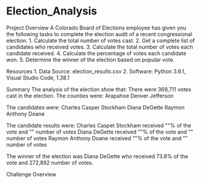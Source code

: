 # Election_Analysis

Project Overview 
  A Colorado Board of Elections employee has given you the following tasks to complete the election audit of a recent congressional election.
    1. Calculate the total number of votes cast.
    2. Get a complete list of candidates who received votes. 
    3. Calculate the total number of votes each candidate received. 
    4. Calculate the percentage of votes each candidate won.
    5. Determine the winner of the election based on popular vote. 
    
Resources
    1. Data Source: election_results.csv
    2. Software: Python 3.6.1, Visual Studio Code, 1.38.1
    
Summary
 The analysis of the election show that:
 There were 369,711 votes cast in the election. 
  The counties were:
  Arapahoe
  Denver
  Jefferson
  
 The candidates were: 
  Charles Casper Stockham
  Diana DeGette
  Raymon Anthony Doane
 
  The candidate results were:
    Charles Caspet Stockham received ""% of the vote and "" number of votes
    Diana DeGette received ""% of the vote and "" number of votes
    Raymon Anthony Doane received ""% of the vote and "" number of votes
    
 The winner of the election was 
 Diana DeGette who received 73.8% of the vote and 272,892 number of votes.
  
Challenge Overview 
